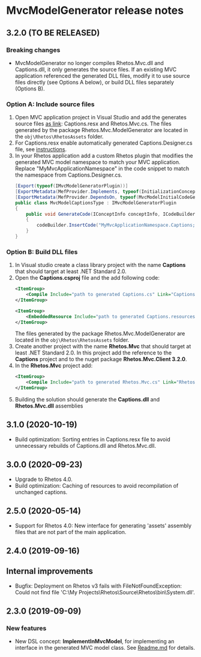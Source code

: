 # MvcModelGenerator release notes

## 3.2.0 (TO BE RELEASED)

### Breaking changes

* MvcModelGenerator no longer compiles Rhetos.Mvc.dll and Captions.dll, it only generates the source files.
  If an existing MVC application referenced the generated DLL files,
  modify it to use source files directly (see Options A below),
  or build DLL files separately (Options B).

### Option A: Include source files

1. Open MVC application project in Visual Studio and add the generates source files
   [as link](https://andrewlock.net/including-linked-files-from-outside-the-project-directory-in-asp-net-core/):
   Captions.resx and Rhetos.Mvc.cs.
   The files generated by the package Rhetos.Mvc.ModelGenerator are located in the `obj\Rhetos\RhetosAssets` folder.
2. For Captions.resx enable automatically generated Captions.Designer.cs file, see [instructions](https://stackoverflow.com/a/14153997/2086516).
3. In your Rhetos application add a custom Rhetos plugin that modifies the generated MVC model namespace to match your MVC application.
   Replace "MyMvcApplicationNamespace" in the code snippet to match the namespace from Captions.Designer.cs.
   ```cs
   [Export(typeof(IMvcModelGeneratorPlugin))]
   [ExportMetadata(MefProvider.Implements, typeof(InitializationConcept))]
   [ExportMetadata(MefProvider.DependsOn, typeof(MvcModelInitialCodeGenerator))]
   public class MvcModelCaptionsType : IMvcModelGeneratorPlugin
   {
       public void GenerateCode(IConceptInfo conceptInfo, ICodeBuilder codeBuilder)
       {
           codeBuilder.InsertCode("MyMvcApplicationNamespace.Captions; //", MvcModelInitialCodeGenerator.OverrideCaptionsResourceClassTag);
       }
   }
   ```

### Option B: Build DLL files

1. In Visual studio create a class library project with the name **Captions** that should target at least .NET Standard 2.0.
2. Open the **Captions.csproj** file and the add following code:
   ```xml
   <ItemGroup>
       <Compile Include="path to generated Captions.cs" Link="Captions.cs" />
   </ItemGroup>

   <ItemGroup>
       <EmbeddedResource Include="path to generated Captions.resources" Link="Captions.resources" LogicalName="Captions.resources" />
   </ItemGroup>
   ```
   The files generated by the package Rhetos.Mvc.ModelGenerator are located in the `obj\Rhetos\RhetosAssets` folder.
3. Create another project with the name **Rhetos.Mvc** that should target at least .NET Standard 2.0. In this project add the reference to the **Captions** project and to the nuget package **Rhetos.Mvc.Client 3.2.0**.
4. In the **Rhetos.Mvc** project add:
   ```xml
   <ItemGroup>
       <Compile Include="path to generated Rhetos.Mvc.cs" Link="Rhetos.Mvc.cs" />
   </ItemGroup>
   ```
5. Building the solution should generate the **Captions.dll** and **Rhetos.Mvc.dll** assemblies

## 3.1.0 (2020-10-19)

* Build optimization: Sorting entries in Captions.resx file to avoid unnecessary rebuilds of Captions.dll and Rhetos.Mvc.dll.

## 3.0.0 (2020-09-23)

* Upgrade to Rhetos 4.0.
* Build optimization: Caching of resources to avoid recompilation of unchanged captions.

## 2.5.0 (2020-05-14)

* Support for Rhetos 4.0: New interface for generating 'assets' assembly files that are not part of the main application.

## 2.4.0 (2019-09-16)

## Internal improvements

* Bugfix: Deployment on Rhetos v3 fails with FileNotFoundException: Could not find file 'C:\My Projects\Rhetos\Source\Rhetos\bin\System.dll'.

## 2.3.0 (2019-09-09)

### New features

* New DSL concept: **ImplementInMvcModel**, for implementing an interface in the generated MVC model class.
  See [Readme.md](Readme.md) for details.
